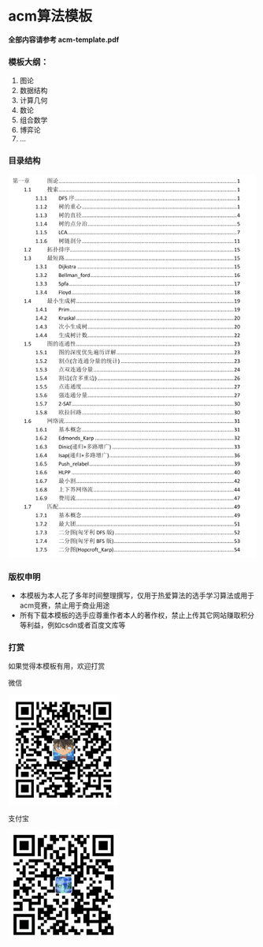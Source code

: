 # acm算法模板
**全部内容请参考 acm-template.pdf**

### 模板大纲：
1. 图论
2. 数据结构
3. 计算几何
4. 数论
5. 组合数学
6. 博弈论
7. ...

### 目录结构
![content](content.png)

### 版权申明
* 本模板为本人花了多年时间整理撰写，仅用于热爱算法的选手学习算法或用于acm竞赛，禁止用于商业用途
* 所有下载本模板的选手应尊重作者本人的著作权，禁止上传其它网站赚取积分等利益，例如csdn或者百度文库等

### 打赏

如果觉得本模板有用，欢迎打赏

微信

<img src="https://github.com/gauss-clb/gauss-clb.github.io/blob/master/pay/weixin.png" alt="微信" width="224" height="224" />

支付宝

<img src="https://github.com/gauss-clb/gauss-clb.github.io/blob/master/pay/alipay.png" alt="支付宝" width="224" height="224" />

